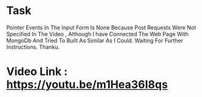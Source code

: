 # Task
Pointer Events In The Input Form Is None Because Post Requests Were Not Specified In The Video , Although I have Connected The Web Page With MongoDb 
And Tried To Built As Similar As I Could.
Waiting For Further Instructions.
Thanku.

# Video Link :  https://youtu.be/m1Hea36I8qs


